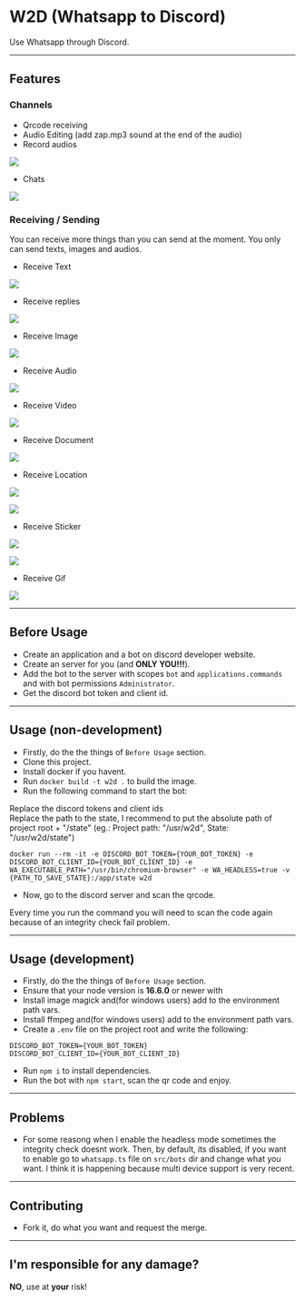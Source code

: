 # W2D (Whatsapp to Discord)

Use Whatsapp through Discord.

---

## Features

### **Channels**

- Qrcode receiving
- Audio Editing (add zap.mp3 sound at the end of the audio)
- Record audios

![](screenshots/some-channels.png)

- Chats

![](screenshots/chat-channels.png)


### **Receiving / Sending**

You can receive more things than you can send at the moment.
You only can send texts, images and audios.

- Receive Text

![](screenshots/message.png)

- Receive replies

![](screenshots/message-reply.png)

- Receive Image

![](screenshots/image-receiving.png)

- Receive Audio

![](screenshots/audio-receiving.png)

- Receive Video

![](screenshots/video-receiving-to-load.png)

- Receive Document

![](screenshots/doc-receiving.png)

- Receive Location

![](screenshots/location-to-load.png)

![](screenshots/location-loaded.png)

- Receive Sticker

![](screenshots/sticker-received-to-load.png)

![](screenshots/sticker-received-loaded.png)

- Receive Gif

![](screenshots/gif-receiving.png)

---

## Before Usage

- Create an application and a bot on discord developer website.
- Create an server for you (and **ONLY YOU!!!**).
- Add the bot to the server with scopes `bot` and `applications.commands` and with bot permissions `Administrator`.
- Get the discord bot token and client id.

---

## Usage (non-development)

- Firstly, do the the things of `Before Usage` section.
- Clone this project.
- Install docker if you havent.
- Run `docker build -t w2d .` to build the image.
- Run the following command to start the bot:

Replace the discord tokens and client ids<br>
Replace the path to the state, I recommend to put the absolute path of project root + "/state" (eg.: Project path: "/usr/w2d", State: "/usr/w2d/state")

```
docker run --rm -it -e DISCORD_BOT_TOKEN={YOUR_BOT_TOKEN} -e DISCORD_BOT_CLIENT_ID={YOUR_BOT_CLIENT_ID} -e WA_EXECUTABLE_PATH="/usr/bin/chromium-browser" -e WA_HEADLESS=true -v {PATH_TO_SAVE_STATE}:/app/state w2d
```

- Now, go to the discord server and scan the qrcode.

Every time you run the command you will need to scan the code again because of an integrity check fail problem.

---

## Usage (development)

- Firstly, do the the things of `Before Usage` section.
- Ensure that your node version is **16.6.0** or newer with 
- Install image magick and(for windows users) add to the environment path vars.
- Install ffmpeg and(for windows users) add to the environment path vars.
- Create a `.env` file on the project root and write the following:
```
DISCORD_BOT_TOKEN={YOUR_BOT_TOKEN}
DISCORD_BOT_CLIENT_ID={YOUR_BOT_CLIENT_ID}
```
- Run `npm i` to install dependencies.
- Run the bot with `npm start`, scan the qr code and enjoy.

---

## Problems

- For some reasong when I enable the headless mode sometimes the integrity check doesnt work. Then, by default, its disabled, if you want to enable go to `whatsapp.ts` file on `src/bots` dir and change what you want. I think it is happening because multi device support is very recent.

---

## Contributing

- Fork it, do what you want and request the merge.

---

## I'm responsible for any damage?

**NO**, use at **your** risk!

